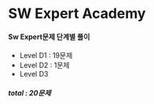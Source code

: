 # SW Expert Academy
#### Sw Expert문제 단계별 풀이

- Level D1 : 19문제
- Level D2 : 1문제
- Level D3

##### total : 20문제
